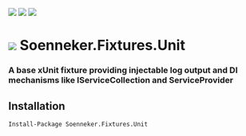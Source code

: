 [![](https://img.shields.io/nuget/v/Soenneker.Fixtures.Unit.svg?style=for-the-badge)](https://www.nuget.org/packages/Soenneker.Fixtures.Unit/)
[![](https://img.shields.io/github/actions/workflow/status/soenneker/soenneker.fixtures.unit/publish.yml?style=for-the-badge)](https://github.com/soenneker/soenneker.fixtures.unit/actions/workflows/publish.yml)
[![](https://img.shields.io/nuget/dt/Soenneker.Fixtures.Unit.svg?style=for-the-badge)](https://www.nuget.org/packages/Soenneker.Fixtures.Unit/)

# ![](https://user-images.githubusercontent.com/4441470/224455560-91ed3ee7-f510-4041-a8d2-3fc093025112.png) Soenneker.Fixtures.Unit
### A base xUnit fixture providing injectable log output and DI mechanisms like IServiceCollection and ServiceProvider

## Installation

```
Install-Package Soenneker.Fixtures.Unit
```

